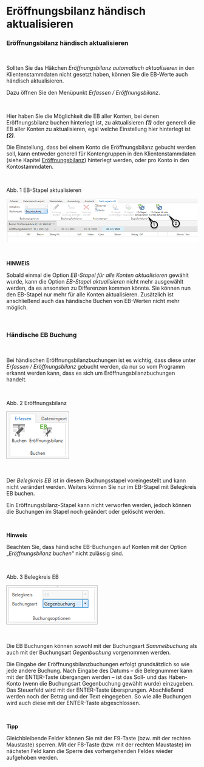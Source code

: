 # Eröffnungsbilanz händisch aktualisieren

### Eröffnungsbilanz händisch aktualisieren

&nbsp;

Sollten Sie das Häkchen *Eröffnungsbilanz automatisch aktualisieren* in den Klientenstammdaten nicht gesetzt haben, können Sie die EB-Werte auch händisch aktualisieren.&nbsp;

Dazu öffnen Sie den Menüpunkt *Erfassen / Eröffnungsbilanz*.&nbsp;

&nbsp;

Hier haben Sie die Möglichkeit die EB aller Konten, bei denen Eröffnungsbilanz buchen hinterlegt ist, zu aktualisieren ***(1)*** oder generell die EB aller Konten zu aktualisieren, egal welche Einstellung hier hinterlegt ist ***(2)***.&nbsp;

Die Einstellung, dass bei einem Konto die Eröffnungsbilanz gebucht werden soll, kann entweder generell für Kontengruppen in den Klientenstammdaten (siehe Kapitel [Eröffnungsbilanz](FIBUNext/Eroffnungsbilanz.md)) hinterlegt werden, oder pro Konto in den Kontostammdaten.

&nbsp;

Abb. 1 EB-Stapel aktualisieren

![Image](<../assets/NeuesElement44.png>)

&nbsp;

**HINWEIS**

Sobald einmal die Option *EB-Stapel für alle Konten aktualisieren* gewählt wurde, kann die Option *EB-Stapel aktualisieren* nicht mehr ausgewählt werden, da es ansonsten zu Differenzen kommen könnte. Sie können nun den EB-Stapel nur mehr für alle Konten aktualisieren. Zusätzlich ist anschließend auch das händische Buchen von EB-Werten nicht mehr möglich.

&nbsp;

### Händische EB Buchung

&nbsp;

Bei händischen Eröffnungsbilanzbuchungen ist es wichtig, dass diese unter *Erfassen / Eröffnungsbilanz* gebucht werden, da nur so vom Programm erkannt werden kann, dass es sich um Eröffnungsbilanzbuchungen handelt.&nbsp;

&nbsp;

Abb. 2 Eröffnungsbilanz

![Image](<../assets/NeuesElement43.png>)

&nbsp;

Der *Belegkreis EB* ist in diesem Buchungsstapel voreingestellt und kann nicht verändert werden. Weiters können Sie nur im EB-Stapel mit Belegkreis EB buchen.

Ein Eröffnungsbilanz-Stapel kann nicht verworfen werden, jedoch können die Buchungen im Stapel noch geändert oder gelöscht werden.

&nbsp;

**Hinweis**

Beachten Sie, dass händische EB-Buchungen auf Konten mit der Option „*Eröffnungsbilanz buchen*“ nicht zulässig sind.

&nbsp;

Abb. 3 Belegkreis EB

![Image](<../assets/NeuesElement42.png>)

&nbsp;

Die EB Buchungen können sowohl mit der Buchungsart *Sammelbuchung* als auch mit der Buchungsart *Gegenbuchung* vorgenommen werden.&nbsp;

Die Eingabe der Eröffnungsbilanzbuchungen erfolgt grundsätzlich so wie jede andere Buchung. Nach Eingabe des Datums – die Belegnummer kann mit der ENTER-Taste übergangen werden – ist das Soll- und das Haben-Konto (wenn die Buchungsart Gegenbuchung gewählt wurde) einzugeben. Das Steuerfeld wird mit der ENTER-Taste übersprungen. Abschließend werden noch der Betrag und der Text eingegeben. So wie alle Buchungen wird auch diese mit der ENTER-Taste abgeschlossen.

&nbsp;

**Tipp**

Gleichbleibende Felder können Sie mit der F9-Taste (bzw. mit der rechten Maustaste) sperren. Mit der F8-Taste (bzw. mit der rechten Maustaste) im nächsten Feld kann die Sperre des vorhergehenden Feldes wieder aufgehoben werden.

